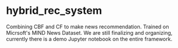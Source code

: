 # hybrid_rec_system
Combining CBF and CF to make news recommendation. Trained on Micrsoft's MIND News Dataset.
We are still finalizing and organizing, currently there is a demo Jupyter notebook on the entire framework.
